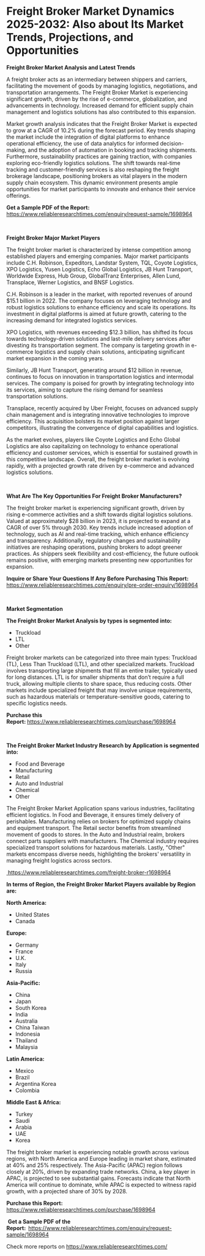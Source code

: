 <p><h1>Freight Broker Market Dynamics 2025-2032: Also about Its Market Trends, Projections, and Opportunities</h1></p><p><strong>Freight Broker Market Analysis and Latest Trends</strong></p>
<p><p>A freight broker acts as an intermediary between shippers and carriers, facilitating the movement of goods by managing logistics, negotiations, and transportation arrangements. The Freight Broker Market is experiencing significant growth, driven by the rise of e-commerce, globalization, and advancements in technology. Increased demand for efficient supply chain management and logistics solutions has also contributed to this expansion.</p><p>Market growth analysis indicates that the Freight Broker Market is expected to grow at a CAGR of 10.2% during the forecast period. Key trends shaping the market include the integration of digital platforms to enhance operational efficiency, the use of data analytics for informed decision-making, and the adoption of automation in booking and tracking shipments. Furthermore, sustainability practices are gaining traction, with companies exploring eco-friendly logistics solutions. The shift towards real-time tracking and customer-friendly services is also reshaping the freight brokerage landscape, positioning brokers as vital players in the modern supply chain ecosystem. This dynamic environment presents ample opportunities for market participants to innovate and enhance their service offerings.</p></p>
<p><strong>Get a Sample PDF of the Report:&nbsp;</strong> <a href="https://www.reliableresearchtimes.com/enquiry/request-sample/1698964?utm_campaign=2220&utm_medium=2&utm_source=Github&utm_content=ia&utm_term=09032025&utm_id=freight-broker">https://www.reliableresearchtimes.com/enquiry/request-sample/1698964</a></p>
<p>&nbsp;</p>
<p><strong>Freight Broker Major Market Players</strong></p>
<p><p>The freight broker market is characterized by intense competition among established players and emerging companies. Major market participants include C.H. Robinson, Expeditors, Landstar System, TQL, Coyote Logistics, XPO Logistics, Yusen Logistics, Echo Global Logistics, JB Hunt Transport, Worldwide Express, Hub Group, GlobalTranz Enterprises, Allen Lund, Transplace, Werner Logistics, and BNSF Logistics.</p><p>C.H. Robinson is a leader in the market, with reported revenues of around $15.1 billion in 2022. The company focuses on leveraging technology and robust logistics solutions to enhance efficiency and scale its operations. Its investment in digital platforms is aimed at future growth, catering to the increasing demand for integrated logistics services.</p><p>XPO Logistics, with revenues exceeding $12.3 billion, has shifted its focus towards technology-driven solutions and last-mile delivery services after divesting its transportation segment. The company is targeting growth in e-commerce logistics and supply chain solutions, anticipating significant market expansion in the coming years.</p><p>Similarly, JB Hunt Transport, generating around $12 billion in revenue, continues to focus on innovation in transportation logistics and intermodal services. The company is poised for growth by integrating technology into its services, aiming to capture the rising demand for seamless transportation solutions.</p><p>Transplace, recently acquired by Uber Freight, focuses on advanced supply chain management and is integrating innovative technologies to improve efficiency. This acquisition bolsters its market position against larger competitors, illustrating the convergence of digital capabilities and logistics.</p><p>As the market evolves, players like Coyote Logistics and Echo Global Logistics are also capitalizing on technology to enhance operational efficiency and customer services, which is essential for sustained growth in this competitive landscape. Overall, the freight broker market is evolving rapidly, with a projected growth rate driven by e-commerce and advanced logistics solutions.</p></p>
<p>&nbsp;</p>
<p><strong>What Are The Key Opportunities For Freight Broker Manufacturers?</strong></p>
<p><p>The freight broker market is experiencing significant growth, driven by rising e-commerce activities and a shift towards digital logistics solutions. Valued at approximately $28 billion in 2023, it is projected to expand at a CAGR of over 5% through 2030. Key trends include increased adoption of technology, such as AI and real-time tracking, which enhance efficiency and transparency. Additionally, regulatory changes and sustainability initiatives are reshaping operations, pushing brokers to adopt greener practices. As shippers seek flexibility and cost-efficiency, the future outlook remains positive, with emerging markets presenting new opportunities for expansion.</p></p>
<p><strong>Inquire or Share Your Questions If Any Before Purchasing This Report:</strong> <a href="https://www.reliableresearchtimes.com/enquiry/pre-order-enquiry/1698964?utm_campaign=2220&utm_medium=2&utm_source=Github&utm_content=ia&utm_term=09032025&utm_id=freight-broker">https://www.reliableresearchtimes.com/enquiry/pre-order-enquiry/1698964</a></p>
<p>&nbsp;</p>
<p><strong>Market Segmentation</strong></p>
<p><strong>The Freight Broker Market Analysis by types is segmented into:</strong></p>
<p><ul><li>Truckload</li><li>LTL</li><li>Other</li></ul></p>
<p><p>Freight broker markets can be categorized into three main types: Truckload (TL), Less Than Truckload (LTL), and other specialized markets. Truckload involves transporting large shipments that fill an entire trailer, typically used for long distances. LTL is for smaller shipments that don’t require a full truck, allowing multiple clients to share space, thus reducing costs. Other markets include specialized freight that may involve unique requirements, such as hazardous materials or temperature-sensitive goods, catering to specific logistics needs.</p></p>
<p><strong>Purchase this Report:&nbsp;</strong><a href="https://www.reliableresearchtimes.com/purchase/1698964?utm_campaign=2220&utm_medium=2&utm_source=Github&utm_content=ia&utm_term=09032025&utm_id=freight-broker">https://www.reliableresearchtimes.com/purchase/1698964</a></p>
<p>&nbsp;</p>
<p><strong>The Freight Broker Market Industry Research by Application is segmented into:</strong></p>
<p><ul><li>Food and Beverage</li><li>Manufacturing</li><li>Retail</li><li>Auto and Industrial</li><li>Chemical</li><li>Other</li></ul></p>
<p><p>The Freight Broker Market Application spans various industries, facilitating efficient logistics. In Food and Beverage, it ensures timely delivery of perishables. Manufacturing relies on brokers for optimized supply chains and equipment transport. The Retail sector benefits from streamlined movement of goods to stores. In the Auto and Industrial realm, brokers connect parts suppliers with manufacturers. The Chemical industry requires specialized transport solutions for hazardous materials. Lastly, "Other" markets encompass diverse needs, highlighting the brokers' versatility in managing freight logistics across sectors.</p></p>
<p><a href="https://www.reliableresearchtimes.com/freight-broker-r1698964?utm_campaign=2220&utm_medium=2&utm_source=Github&utm_content=ia&utm_term=09032025&utm_id=freight-broker">&nbsp;https://www.reliableresearchtimes.com/freight-broker-r1698964</a></p>
<p><strong>In terms of Region, the Freight Broker Market Players available by Region are:</strong></p>
<p>
    <p> <strong> North America: </strong>
        <ul>
            <li>United States</li>
            <li>Canada</li>
        </ul>
        </p> 
    <p> <strong> Europe: </strong>
        <ul>
            <li>Germany</li>
            <li>France</li>
            <li>U.K.</li>
            <li>Italy</li>
            <li>Russia</li>
        </ul>
        </p> 
    <p> <strong> Asia-Pacific: </strong>
        <ul>
            <li>China</li>
            <li>Japan</li>
            <li>South Korea</li>
            <li>India</li>
            <li>Australia</li>
            <li>China Taiwan</li>
            <li>Indonesia</li>
            <li>Thailand</li>
            <li>Malaysia</li>
        </ul>
        </p> 
    <p> <strong> Latin America: </strong>
        <ul>
            <li>Mexico</li>
            <li>Brazil</li>
            <li>Argentina Korea</li>
            <li>Colombia</li>
        </ul>
        </p> 
    <p> <strong> Middle East & Africa: </strong>
        <ul>
            <li>Turkey</li>
            <li>Saudi</li>
            <li>Arabia</li>
            <li>UAE</li>
            <li>Korea</li>
        </ul>
    </p>
    </p>
<p><p>The freight broker market is experiencing notable growth across various regions, with North America and Europe leading in market share, estimated at 40% and 25% respectively. The Asia-Pacific (APAC) region follows closely at 20%, driven by expanding trade networks. China, a key player in APAC, is projected to see substantial gains. Forecasts indicate that North America will continue to dominate, while APAC is expected to witness rapid growth, with a projected share of 30% by 2028.</p></p>
<p><strong>Purchase this Report: </strong><a href="https://www.reliableresearchtimes.com/purchase/1698964?utm_campaign=2220&utm_medium=2&utm_source=Github&utm_content=ia&utm_term=09032025&utm_id=freight-broker">https://www.reliableresearchtimes.com/purchase/1698964</a></p>
<p>&nbsp;<strong>Get a Sample PDF of the Report:&nbsp;&nbsp;</strong><a href="https://www.reliableresearchtimes.com/enquiry/request-sample/1698964?utm_campaign=2220&utm_medium=2&utm_source=Github&utm_content=ia&utm_term=09032025&utm_id=freight-broker">https://www.reliableresearchtimes.com/enquiry/request-sample/1698964</a></p>
<p><strong></strong></p>
<p>Check more reports on <a href="https://www.reliableresearchtimes.com/?utm_campaign=2220&utm_medium=2&utm_source=Github&utm_content=ia&utm_term=09032025&utm_id=freight-broker">https://www.reliableresearchtimes.com/</a></p>